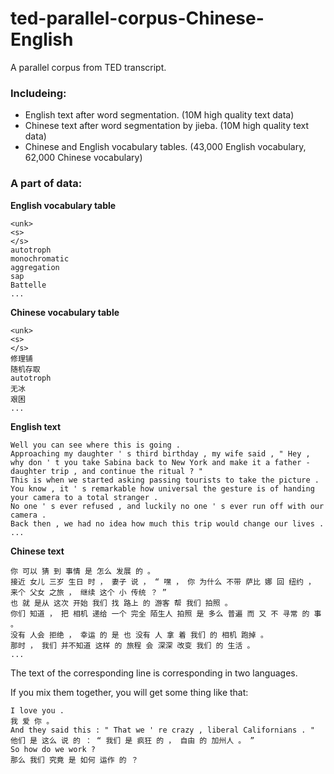 # ted-parallel-corpus-Chinese-English
A parallel corpus from TED transcript.

### Includeing:
- English text after word segmentation. (10M high quality text data)
- Chinese text after word segmentation by jieba. (10M high quality text data)
- Chinese and English vocabulary tables. (43,000 English vocabulary, 62,000 Chinese vocabulary)

### A part of data:
**English vocabulary table**
``` text
<unk>
<s>
</s>
autotroph
monochromatic
aggregation
sap
Battelle
...
```

**Chinese vocabulary table**
``` text
<unk>
<s>
</s>
修理铺
随机存取
autotroph
无冰
艰困
...
```

**English text**
``` text
Well you can see where this is going . 
Approaching my daughter ' s third birthday , my wife said , " Hey , why don ' t you take Sabina back to New York and make it a father - daughter trip , and continue the ritual ? " 
This is when we started asking passing tourists to take the picture . 
You know , it ' s remarkable how universal the gesture is of handing your camera to a total stranger . 
No one ' s ever refused , and luckily no one ' s ever run off with our camera . 
Back then , we had no idea how much this trip would change our lives . 
...
```

**Chinese text**
``` text
你 可以 猜 到 事情 是 怎么 发展 的 。
接近 女儿 三岁 生日 时 ， 妻子 说 ， “ 嘿 ， 你 为什么 不带 萨比 娜 回 纽约 ， 来个 父女 之旅 ， 继续 这个 小 传统 ？ ”
也 就 是从 这次 开始 我们 找 路上 的 游客 帮 我们 拍照 。
你们 知道 ， 把 相机 递给 一个 完全 陌生人 拍照 是 多么 普遍 而 又 不 寻常 的 事 。
没有 人会 拒绝 ， 幸运 的 是 也 没有 人 拿 着 我们 的 相机 跑掉 。
那时 ， 我们 并不知道 这样 的 旅程 会 深深 改变 我们 的 生活 。
...
```

The text of the corresponding line is corresponding in two languages.

If you mix them together, you will get some thing like that:

``` text
I love you .
我 爱 你 。
And they said this : " That we ' re crazy , liberal Californians . " 
他们 是 这么 说 的 ： “ 我们 是 疯狂 的 ， 自由 的 加州人 。 ”
So how do we work ? 
那么 我们 究竟 是 如何 运作 的 ？
```
